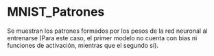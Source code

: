 # MNIST_Patrones
Se muestran los patrones formados por los pesos de la red neuronal al entrenarse (Para este caso, el primer modelo no cuenta con bias ni funciones de activación, mientras que el segundo sí).
